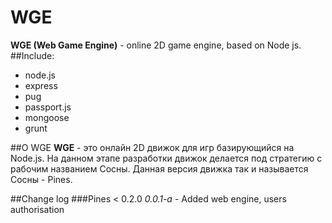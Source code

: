 # WGE
**WGE (Web Game Engine)** - online 2D game engine, based on Node js.
##Include:
- node.js
- express
- pug
- passport.js
- mongoose
- grunt

##О WGE
**WGE** - это онлайн 2D движок для игр базирующийся на Node.js. На данном этапе разработки движок делается под стратегию с рабочим названием Сосны. Данная версия движка так и называется Сосны - Pines.

##Change log
###Pines < 0.2.0
*0.0.1-a* - Added web engine, users authorisation

